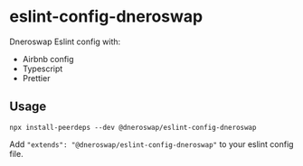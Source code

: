 # eslint-config-dneroswap

Dneroswap Eslint config with:

- Airbnb config
- Typescript
- Prettier

## Usage

```
npx install-peerdeps --dev @dneroswap/eslint-config-dneroswap
```

Add `"extends": "@dneroswap/eslint-config-dneroswap"` to your eslint config file.
